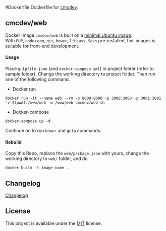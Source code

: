 #Dockerfile
Dockerfile for [cmcdev](https://hub.docker.com/u/cmcdev/).

## cmcdev/web
Docker Image `cmcdev/web` is built on a [minimal Ubuntu image](https://github.com/phusion/baseimage-docker).   
With `PHP`, `node`+`npm`, `git`, `bower`, `libsass`, `Sass` pre-installed, this images is suitable for front-end development. 

#### Usage
Place `gulpfile.json` (and `docker-compose.yml`) in project folder (refer to sample folder). Change the working directory to project folder. Then run one of the following command.   

- Docker run   
```
docker run -it --name web --rm -p 8000:8000 -p 3000:3000 -p 3001:3001 -v $(pwd):/www/web -w /www/web cmcdev/web sh
```
- Docker-compose  
```
docker-compose up -d
```
Continue on to run `bower` and `gulp` commands.

#### Rebuild
Copy this Repo, replace the `web/package.json` with yours, change the working directory to `web/` folder, and do 
```
docker build -t image_name .
```

## Changelog
[Changelog](CHANGELOG.md)

## License
This project is available under the [MIT](https://opensource.org/licenses/mit-license.php) license.  